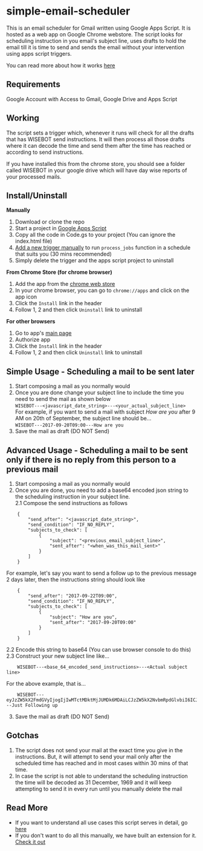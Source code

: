 simple-email-scheduler
======================
This is an email scheduler for Gmail written using Google Apps Script. It is hosted as a web app on Google Chrome webstore. The script looks for scheduling instruction in you email's subject line, uses drafts to hold the email till it is time to send and sends the email without your intervention using apps script triggers.

You can read more about how it works [here][1]

Requirements
------------
Google Account with Access to Gmail, Google Drive and Apps Script

Working
-------
The script sets a trigger which, whenever it runs will check for all the drafts that has WISEBOT send instructions. It will then process all those drafts where it can decode the time and send them after the time has reached or according to send instructions.   

If you have installed this from the chrome store, you should see a folder called WISEBOT in your google drive which will have day wise reports of your processed mails.   

Install/Uninstall
---------------------------
**Manually**   
1. Download or clone the repo   
2. Start a project in [Google Apps Script][2]   
3. Copy all the code in Code.gs to your project (You can ignore the index.html file)   
4. [Add a new trigger manually][3]  to run ```process_jobs``` function in a schedule that suits you (30 mins recommended)
5. Simply delete the trigger and the apps script project to uninstall   

**From Chrome Store (for chrome browser)**   
1. Add the app from the [chrome web store][4]   
2. In your chrome browser, you can go to ```chrome://apps``` and click on the app icon   
3. Click the ```Install``` link in the header   
4. Follow 1, 2 and then click ```Uninstall``` link to uninstall   

**For other browsers**   
1. Go to app's [main page][5]   
2. Authorize app   
3. Click the ```Install``` link in the header   
4. Follow 1, 2 and then click ```Uninstall``` link to uninstall   

Simple Usage - Scheduling a mail to be sent later
-------------------------------------------------
1. Start composing a mail as you normally would   
2. Once you are done change your subject line to include the time you need to send the mail as shown below   
```WISEBOT---<javascript_date_string>---<your_actual_subject_line>```   
For example, if you want to send a mail with subject _How are you_ after 9 AM on 20th of September, the subject line should be...   
```WISEBOT---2017-09-20T09:00---How are you```   
3. Save the mail as draft (DO NOT Send)   

Advanced Usage - Scheduling a mail to be sent only if there is no reply from this person to a previous mail
-----------------------------------------------------------------------------------------
1. Start composing a mail as you normally would   
2. Once you are done, you need to add a base64 encoded json string to the scheduling instruction in your subject line.   
2.1 Compose the send instructions as follows
```
    {
        "send_after": "<javascript_date_string>",
        "send_condition": "IF_NO_REPLY",
        "subjects_to_check": [
            {
                "subject": "<previous_email_subject_line>",
                "sent_after": "<when_was_this_mail_sent>"
            }
        ]
    }
```
For example, let's say you want to send a follow up to the previous message 2 days later, then the instructions string should look like   
```
    {
        "send_after": "2017-09-22T09:00",
        "send_condition": "IF_NO_REPLY",
        "subjects_to_check": [
            {
                "subject": "How are you",
                "sent_after": "2017-09-20T09:00"
            }
        ]
    }
```
2.2 Encode this string to base64 (You can use browser console to do this)   
2.3 Construct your new subject line like...   
```
    WISEBOT---<base_64_encoded_send_instructions>---<Actual subject line>
```
For the above example, that is...   
```
    WISEBOT---eyJzZW5kX2FmdGVyIjogIjIwMTctMDktMjJUMDk6MDAiLCJzZW5kX2NvbmRpdGlvbiI6ICJJRl9OT19SRVBMWSIsInN1YmplY3RzX3RvX2NoZWNrIjogW3sic3ViamVjdCI6ICJIb3cgYXJlIHlvdSIsInNlbnRfYWZ0ZXIiOiAiMjAxNy0wOS0yMFQwOTowMCJ9XX0=---Just Following up
```   
3. Save the mail as draft (DO NOT Send)   


Gotchas
-------
1. The script does not send your mail at the exact time you give in the instructions. But, it will attempt to send your mail only after the scheduled time has reached and in most cases within 30 mins of that time.   
2. In case the script is not able to understand the scheduling instruction the time will be decoded as 31 December, 1969 and it will keep attempting to send it in every run until you manually delete the mail

Read More
---------
* If you want to understand all use cases this script serves in detail, go [here][1]
* If you don't want to do all this manually, we have built an extension for it. [Check it out][6]



[1]: https://wisebot.io/simple-email-scheduler-for-gmail.html
[2]: https://developers.google.com/apps-script/
[3]: https://developers.google.com/apps-script/guides/triggers/installable#managing_triggers_manually
[4]: https://chrome.google.com/webstore/
[5]: https://script.google.com/macros/s/AKfycbzlhN8C66VR_JfGd_jYK9EhGNyaDTODjK2fnhHAgU1yE2B_MYo/exec
[6]: https://wisebot.io/
